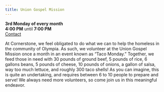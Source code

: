 ```yaml
---
title: Union Gospel Mission
---
```

**3rd Monday of every month**\
**4:00 PM** until **7:00 PM**\
[Contact](?)

At Cornerstone, we feel obligated to do what we can to help the homeless in the community of Olympia. As such, we volunteer at the Union Gospel Mission once a month in an event known as “Taco Monday.” Together, we feed those in need with 30 pounds of ground beef, 5 pounds of rice, 6 gallons beans, 5 pounds of cheese, 10 pounds of onions, a gallon of salsa, way too much lettuce, and roughly 300 taco shells! As you can imagine, this is quite an undertaking, and requires between 6 to 10 people to prepare and serve! We always need more volunteers, so come join us in this meaningful endeavor.
